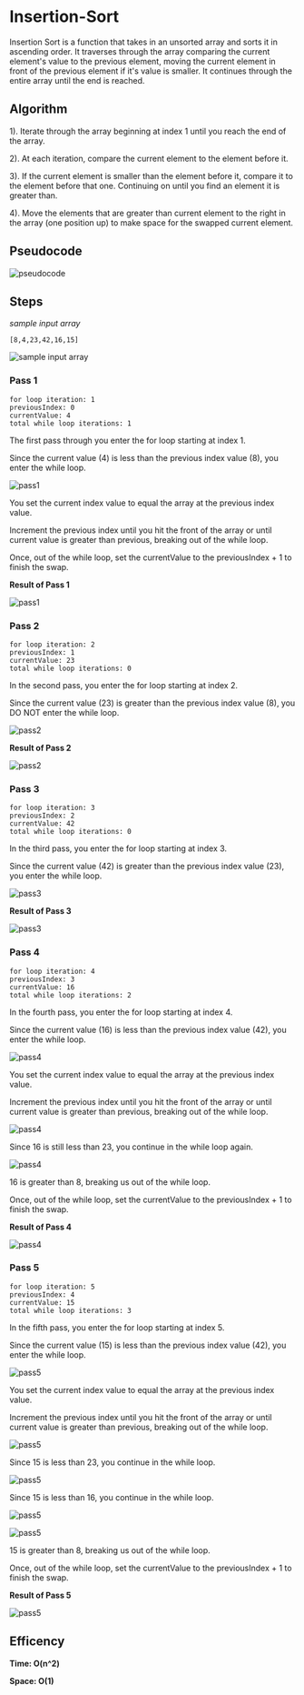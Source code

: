 # Insertion-Sort

Insertion Sort is a function that takes in an unsorted array and sorts it in ascending order. It traverses through the array comparing the current element's value to the previous element, moving the current element in front of the previous element if it's value is smaller. It continues through the entire array until the end is reached.

## Algorithm

1). Iterate through the array beginning at index 1 until you reach the end of the array.

2). At each iteration, compare the current element to the element before it.

3). If the current element is smaller than the element before it, compare it to the element before that one. Continuing on until you find an element it is greater than.

4). Move the elements that are greater than current element to the right in the array (one position up) to make space for the swapped current element.

## Pseudocode

![pseudocode](img/pseudocode.png)

## Steps

*sample input array*

`[8,4,23,42,16,15]`

![sample input array](img/inputArray.png)

### Pass 1

```
for loop iteration: 1
previousIndex: 0
currentValue: 4
total while loop iterations: 1
```

The first pass through you enter the for loop starting at index 1. 

Since the current value (4) is less than the previous index value (8), you enter the while loop. 

![pass1](img/pass1.png)

You set the current index value to equal the array at the previous index value. 

Increment the previous index until you hit the front of the array or until current value is greater than previous, breaking out of the while loop. 

Once, out of the while loop, set the currentValue to the  previousIndex + 1 to finish the swap. 

**Result of Pass 1**

![pass1](img/pass1Result.png)


### Pass 2

```
for loop iteration: 2
previousIndex: 1
currentValue: 23
total while loop iterations: 0
```

In the second pass, you enter the for loop starting at index 2. 

Since the current value (23) is greater than the previous index value (8), you DO NOT enter the while loop. 

![pass2](img/pass2.png)

**Result of Pass 2**

![pass2](img/pass2Result.png)

### Pass 3

```
for loop iteration: 3
previousIndex: 2
currentValue: 42
total while loop iterations: 0
```

In the third pass, you enter the for loop starting at index 3. 

Since the current value (42) is greater than the previous index value (23), you enter the while loop. 

![pass3](img/pass3.png)

**Result of Pass 3**

![pass3](img/pass3Result.png)


### Pass 4

```
for loop iteration: 4
previousIndex: 3
currentValue: 16
total while loop iterations: 2

```

In the fourth pass, you enter the for loop starting at index 4. 

Since the current value (16) is less than the previous index value (42), you enter the while loop. 


![pass4](img/pass4.png)

You set the current index value to equal the array at the previous index value. 

Increment the previous index until you hit the front of the array or until current value is greater than previous, breaking out of the while loop. 

![pass4](img/pass4Cont.png)

Since 16 is still less than 23, you continue in the while loop again. 

![pass4](img/pass4Continued.png)

16 is greater than 8, breaking us out of the while loop. 

Once, out of the while loop, set the currentValue to the  previousIndex + 1 to finish the swap. 

**Result of Pass 4**

![pass4](img/pass4Result.png)

### Pass 5

```
for loop iteration: 5
previousIndex: 4
currentValue: 15
total while loop iterations: 3
```

In the fifth pass, you enter the for loop starting at index 5. 

Since the current value (15) is less than the previous index value (42), you enter the while loop. 

![pass5](img/pass5.png)

You set the current index value to equal the array at the previous index value. 

Increment the previous index until you hit the front of the array or until current value is greater than previous, breaking out of the while loop. 

![pass5](img/pass5Cont.png)

Since 15 is less than 23, you continue in the while loop. 

![pass5](img/pass5Continued.png)

Since 15 is less than 16, you continue in the while loop. 

![pass5](img/pass5ContResult.png)

![pass5](img/pass5ContinuedResult.png)

15 is greater than 8, breaking us out of the while loop. 

Once, out of the while loop, set the currentValue to the  previousIndex + 1 to finish the swap. 

**Result of Pass 5**

![pass5](img/pass5Result.png)


## Efficency

**Time: O(n^2)**

**Space: O(1)**

